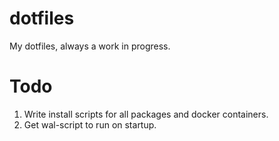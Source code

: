 # dotfiles
My dotfiles, always a work in progress.

# Todo
1. Write install scripts for all packages and docker containers.
2. Get wal-script to run on startup.

